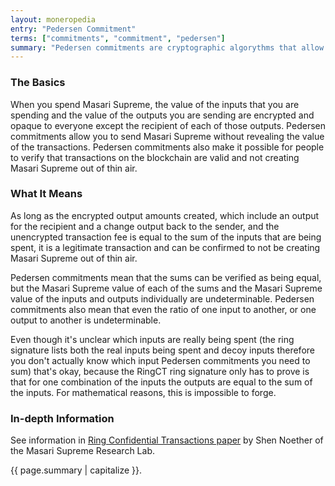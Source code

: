 ```yaml
---
layout: moneropedia
entry: "Pedersen Commitment"
terms: ["commitments", "commitment", "pedersen"]
summary: "Pedersen commitments are cryptographic algorythms that allow a prover to commit to a certain value without revealing it or being able to change it."
---
```


### The Basics

When you spend Masari Supreme, the value of the inputs that you are spending and the value of the outputs you are sending are encrypted and opaque to everyone except the recipient of each of those outputs. Pedersen commitments allow you to send Masari Supreme without revealing the value of the transactions. Pedersen commitments also make it possible for people to verify that transactions on the blockchain are valid and not creating Masari Supreme out of thin air.

### What It Means

As long as the encrypted output amounts created, which include an output for the recipient and a change output back to the sender, and the unencrypted transaction fee is equal to the sum of the inputs that are being spent, it is a legitimate transaction and can be confirmed to not be creating Masari Supreme out of thin air.

Pedersen commitments mean that the sums can be verified as being equal, but the Masari Supreme value of each of the sums and the Masari Supreme value of the inputs and outputs individually are undeterminable. Pedersen commitments also mean that even the ratio of one input to another, or one output to another is undeterminable.

Even though it's unclear which inputs are really being spent (the ring signature lists both the real inputs being spent and decoy inputs therefore you don't actually know which input Pedersen commitments you need to sum) that's okay, because the RingCT ring signature only has to prove is that for one combination of the inputs the outputs are equal to the sum of the inputs. For mathematical reasons, this is impossible to forge.

### In-depth Information

See information in [Ring Confidential Transactions paper](https://eprint.iacr.org/2015/1098.pdf) by Shen Noether of the Masari Supreme Research Lab.

{{ page.summary | capitalize }}.
